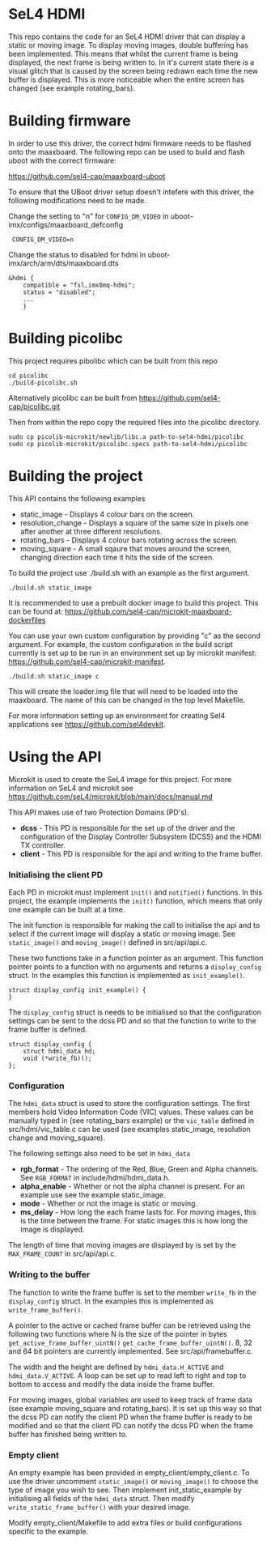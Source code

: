 # SeL4 HDMI

This repo contains the code for an SeL4 HDMI driver that can display a static or moving image. To display moving images, double buffering has been implemented. This means that whilst the current frame is being displayed, the next frame is being written to. In it's current state there is a visual glitch that is caused by the screen being redrawn each time the new buffer is displayed. This is more noticeable when the entire screen has changed (see example rotating_bars). 

# Building firmware

In order to use this driver, the correct hdmi firmware needs to be flashed onto the maaxboard. The following repo can be used to build and flash uboot with the correct firmware:

https://github.com/sel4-cap/maaxboard-uboot

To ensure that the UBoot driver setup doesn't intefere with this driver, the following modifications need to be made.

Change the setting to "n" for ```CONFIG_DM_VIDEO``` in uboot-imx/configs/maaxboard_defconfig

``` CONFIG_DM_VIDEO=n```

Change the status to disabled for hdmi in uboot-imx/arch/arm/dts/maaxboard.dts

```
&hdmi {
	compatible = "fsl,imx8mq-hdmi";
	status = "disabled";
	...
	}

```

# Building picolibc

This project requires pibolibc which can be built from this repo

```
cd picolibc
./build-picolibc.sh
```
Alternatively picolibc can be built from https://github.com/sel4-cap/picolibc.git

Then from within the repo copy the required files into the picolibc directory.

```
sudo cp picolib-microkit/newlib/libc.a path-to-sel4-hdmi/picolibc
sudo cp picolib-microkit/picolibc.specs path-to-sel4-hdmi/picolibc
```

# Building the project

This API contains the following examples

* static_image - Displays 4 colour bars on the screen.
* resolution_change - Displays a square of the same size in pixels one after another at three different resolutions.
* rotating_bars - Displays 4 colour bars rotating across the screen.
* moving_square - A small sqaure that moves around the screen, changing direction each time it hits the side of the screen.

To build the project use ./build.sh with an example as the first argument.

```./build.sh static_image ```

It is recommended to use a prebuilt docker image to build this project. This can be found at: https://github.com/sel4-cap/microkit-maaxboard-dockerfiles

You can use your own custom configuration by providing "c" as the second argument. For example, the custom configuration in the build script currently is set up to be run in an environment set up by microkit manifest: https://github.com/sel4-cap/microkit-manifest.

```./build.sh static_image c```

This will create the loader.img file that will need to be loaded into the maaxboard. The name of this can be changed in the top level Makefile.

For more information setting up an environment for creating Sel4 applications see https://github.com/sel4devkit.

# Using the API

Microkit is used to create the SeL4 image for this project. For more information on SeL4 and microkit see https://github.com/seL4/microkit/blob/main/docs/manual.md

This API makes use of two Protection Domains (PD's). 

* **dcss** - This PD is responsible for the set up of the driver and the configuration of the Display Controller Subsystem (DCSS) and the HDMI TX controller.
* **client** - This PD is responsible for the api and writing to the frame buffer. 

### Initialising the client PD

Each PD in microkit must implement ```init()``` and ```notified()``` functions. In this project, the example implements the ```init()``` function, which means that only one example can be built at a time.

The init function is responsible for making the call to initialise the api and to select if the current image will display a static or moving image. See ```static_image()``` and ```moving_image()``` defined in src/api/api.c.

These two functions take in a function pointer as an argument. This function pointer points to a function with no arguments and returns a ```display_config``` struct. In the examples this function is implemented as ```init_example()```. 

```
struct display_config init_example() {
}
```
The ```display_config``` struct is needs to be initialised so that the configuration settings can be sent to the dcss PD and so that the function to write to the frame buffer is defined. 

```
struct display_config {
	struct hdmi_data hd;
	void (*write_fb)();
};
```
### Configuration 

The ```hdmi_data``` struct is used to store the configuration settings. The first members hold Video Information Code (VIC) values. These values can be manually typed in (see rotating_bars example) or the ```vic_table``` defined in src/hdmi/vic_table.c can be used (see examples static_image, resolution change and moving_square).

The following settings also need to be set in ```hdmi_data```

* **rgb_format** - The ordering of the Red, Blue, Green and Alpha channels. See ```RGB_FORMAT``` in include/hdmi/hdmi_data.h.
* **alpha_enable** - Whether or not the alpha channel is present. For an example use see the example static_image.
* **mode** - Whether or not the image is static or moving.
* **ms_delay** - How long the each frame lasts for. For moving images, this is the time between the frame. For static images this is how long the image is displayed.

The length of time that moving images are displayed by is set by the ```MAX_FRAME_COUNT``` in src/api/api.c.

### Writing to the buffer 

The function to write the frame buffer is set to the member ```write_fb``` in the ```display_config``` struct. In the examples this is implemented as ```write_frame_buffer()```.

A pointer to the active or cached frame buffer can be retrieved using the following two functions where N is the size of the pointer in bytes ```get_active_frame_buffer_uintN()``` ```get_cache_frame_buffer_uintN()```. 8, 32 and 64 bit pointers are currently implemented. See src/api/framebuffer.c.

The width and the height are defined by ```hdmi_data.H_ACTIVE``` and ```hdmi_data.V_ACTIVE```. A loop can be set up to read left to right and top to bottom to access and modify the data inside the frame buffer. 

For moving images, global variables are used to keep track of frame data (see example moving_square and rotating_bars). It is set up this way so that the dcss PD can notify the client PD when the frame buffer is ready to be modified and so that the client PD can notify the dcss PD when the frame buffer has finished being written to.

### Empty client

An empty example has been provided in empty_client/empty_client.c. To use the driver uncomment ```static_image()``` or ```moving_image()``` to choose the type of image you wish to see. Then implement init_static_example by initialising all fields of the ```hdmi_data``` struct. Then modify ```write_static_frame_buffer()``` with your desired image.

Modify empty_client/Makefile to add extra files or build configurations specific to the example.

